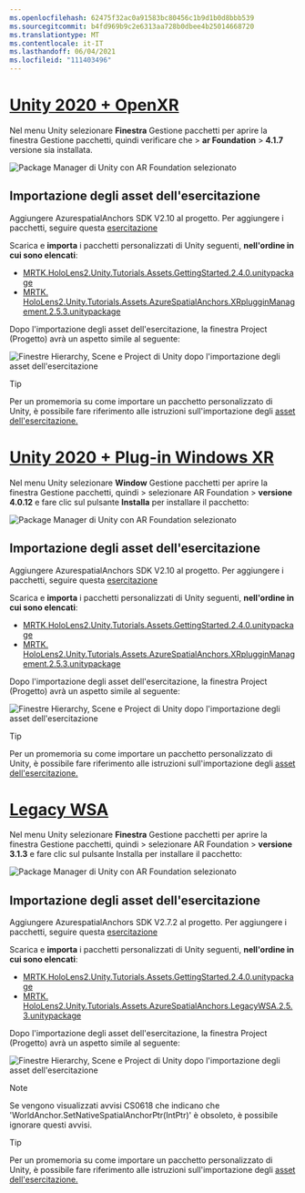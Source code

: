 ```yaml
---
ms.openlocfilehash: 62475f32ac0a91583bc80456c1b9d1b0d8bbb539
ms.sourcegitcommit: b4fd969b9c2e6313aa728b0dbee4b25014668720
ms.translationtype: MT
ms.contentlocale: it-IT
ms.lasthandoff: 06/04/2021
ms.locfileid: "111403496"
---
```

# <a name="unity-2020--openxr"></a>[Unity 2020 + OpenXR](#tab/openxr)

Nel menu Unity selezionare **Finestra** Gestione pacchetti per aprire la finestra Gestione pacchetti, quindi verificare che  >   **ar Foundation**  >  **4.1.7** versione sia installata.

![Package Manager di Unity con AR Foundation selezionato](../images/mr-learning-asa/asa-02-section3-step1-1-OpenXR.png)

## <a name="importing-the-tutorial-assets"></a>Importazione degli asset dell'esercitazione

Aggiungere AzurespatialAnchors SDK V2.10 al progetto. Per aggiungere i pacchetti, seguire questa [esercitazione](/azure/spatial-anchors/how-tos/setup-unity-project?tabs=UPMPackage)

Scarica e **importa** i pacchetti personalizzati di Unity seguenti, **nell'ordine in cui sono elencati**:

* [MRTK.HoloLens2.Unity.Tutorials.Assets.GettingStarted.2.4.0.unitypackage](https://github.com/microsoft/MixedRealityLearning/releases/download/getting-started-v2.4.0/MRTK.HoloLens2.Unity.Tutorials.Assets.GettingStarted.2.4.0.unitypackage)
* [MRTK. HoloLens2.Unity.Tutorials.Assets.AzureSpatialAnchors.XRplugginManagement.2.5.3.unitypackage](https://github.com/microsoft/MixedRealityLearning/releases/download/azure-spatial-anchors-v2.5.3.1/MRTK.HoloLens2.Unity.Tutorials.Assets.AzureSpatialAnchors.XRplugginManagement.2.5.3.unitypackage)

Dopo l'importazione degli asset dell'esercitazione, la finestra Project (Progetto) avrà un aspetto simile al seguente:

![Finestre Hierarchy, Scene e Project di Unity dopo l'importazione degli asset dell'esercitazione](../images/mr-learning-asa/asa-02-section3-step1-2-OpenXR.png)

> [!TIP]
> Per un promemoria su come importare un pacchetto personalizzato di Unity, è possibile fare riferimento alle istruzioni sull'importazione degli [asset dell'esercitazione.](../mr-learning-base-02.md#importing-the-tutorial-assets)  

# <a name="unity-2020--windows-xr-plugin"></a>[Unity 2020 + Plug-in Windows XR](#tab/winxr)

Nel menu Unity selezionare **Window** Gestione pacchetti per aprire la finestra Gestione pacchetti, quindi  >   selezionare AR Foundation > **versione 4.0.12** e fare clic sul pulsante **Installa** per installare il pacchetto:

![Package Manager di Unity con AR Foundation selezionato](../images/mr-learning-asa/asa-02-section3-step1-1-XRSDK.png)

## <a name="importing-the-tutorial-assets"></a>Importazione degli asset dell'esercitazione

Aggiungere AzurespatialAnchors SDK V2.10 al progetto. Per aggiungere i pacchetti, seguire questa [esercitazione](/azure/spatial-anchors/how-tos/setup-unity-project?tabs=UPMPackage)

Scarica e **importa** i pacchetti personalizzati di Unity seguenti, **nell'ordine in cui sono elencati**:

* [MRTK.HoloLens2.Unity.Tutorials.Assets.GettingStarted.2.4.0.unitypackage](https://github.com/microsoft/MixedRealityLearning/releases/download/getting-started-v2.4.0/MRTK.HoloLens2.Unity.Tutorials.Assets.GettingStarted.2.4.0.unitypackage)
* [MRTK. HoloLens2.Unity.Tutorials.Assets.AzureSpatialAnchors.XRplugginManagement.2.5.3.unitypackage](https://github.com/microsoft/MixedRealityLearning/releases/download/azure-spatial-anchors-v2.5.3.1/MRTK.HoloLens2.Unity.Tutorials.Assets.AzureSpatialAnchors.XRplugginManagement.2.5.3.unitypackage)

Dopo l'importazione degli asset dell'esercitazione, la finestra Project (Progetto) avrà un aspetto simile al seguente:

![Finestre Hierarchy, Scene e Project di Unity dopo l'importazione degli asset dell'esercitazione](../images/mr-learning-asa/asa-02-section3-step1-2-XRSDK.PNG)

> [!TIP]
> Per un promemoria su come importare un pacchetto personalizzato di Unity, è possibile fare riferimento alle istruzioni sull'importazione degli [asset dell'esercitazione.](../mr-learning-base-02.md#importing-the-tutorial-assets)  

# <a name="legacy-wsa"></a>[Legacy WSA](#tab/wsa)

Nel menu Unity selezionare **Finestra** Gestione pacchetti per aprire la finestra Gestione pacchetti, quindi  >   selezionare AR Foundation > **versione 3.1.3** e fare clic sul pulsante Installa per installare il pacchetto: 

![Package Manager di Unity con AR Foundation selezionato](../images/mr-learning-asa/asa-02-section3-step1-1-Legacy.png)

## <a name="importing-the-tutorial-assets"></a>Importazione degli asset dell'esercitazione

Aggiungere AzurespatialAnchors SDK V2.7.2 al progetto. Per aggiungere i pacchetti, seguire questa [esercitazione](/azure/spatial-anchors/how-tos/setup-unity-project?tabs=UPMPackage)

Scarica e **importa** i pacchetti personalizzati di Unity seguenti, **nell'ordine in cui sono elencati**:

* [MRTK.HoloLens2.Unity.Tutorials.Assets.GettingStarted.2.4.0.unitypackage](https://github.com/microsoft/MixedRealityLearning/releases/download/getting-started-v2.4.0/MRTK.HoloLens2.Unity.Tutorials.Assets.GettingStarted.2.4.0.unitypackage)
* [MRTK. HoloLens2.Unity.Tutorials.Assets.AzureSpatialAnchors.LegacyWSA.2.5.3.unitypackage](https://github.com/microsoft/MixedRealityLearning/releases/download/azure-spatial-anchors-v2.5.3.1/MRTK.HoloLens2.Unity.Tutorials.Assets.AzureSpatialAnchors.LegacyWSA.2.5.3.unitypackage)

Dopo l'importazione degli asset dell'esercitazione, la finestra Project (Progetto) avrà un aspetto simile al seguente:

![Finestre Hierarchy, Scene e Project di Unity dopo l'importazione degli asset dell'esercitazione](../images/mr-learning-asa/asa-02-section3-step1-2-Legacy.png)

> [!NOTE]
> Se vengono visualizzati avvisi CS0618 che indicano che 'WorldAnchor.SetNativeSpatialAnchorPtr(IntPtr)' è obsoleto, è possibile ignorare questi avvisi.

> [!TIP]
> Per un promemoria su come importare un pacchetto personalizzato di Unity, è possibile fare riferimento alle istruzioni sull'importazione degli [asset dell'esercitazione.](../mr-learning-base-02.md#importing-the-tutorial-assets)  

